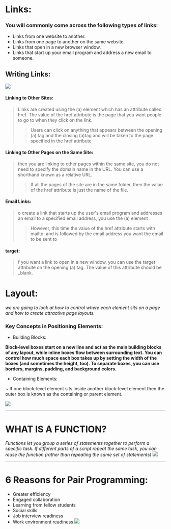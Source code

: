 # Links:

### You will commonly come across the following types of links:

*  Links from one website to another.
*  Links from one page to another on the same website.
*  Links that open in a new browser window.
*  Links that start up your email program and address a new 
email to someone.

## Writing Links:

![](https://theedublogger.edublogs.org/files/2008/01/link.jpg)

#### Linking to Other Sites:

> Links are created using the (a) element which has an attribute 
called href. The value of the href attribute is the page that 
you want people to go to when they click on the link.
>
>> Users can click on anything that appears between the opening 
(a) tag and the closing (a)tag and will be taken to the page 
specified in the href attribute

#### Linking to Other Pages on the Same Site:

> then you are linking to other pages within the same site, 
you do not need to specify the domain name in the URL. You 
can use a shorthand known as a relative URL.
>
>> If all the pages of the site are in the same folder, then the value 
of the href attribute is just the name of the file.

#### Email Links:
> o create a link that starts up the user's email program and 
addresses an email to a specified email address, you use the (a)
element
>
>>However, this time the value of the href attribute starts 
with mailto: and is followed by the email address you want the 
email to be sent to

#### target:

 > f you want a link to open in a new window, you can use the 
target attribute on the opening (a) tag. The value of this 
attribute should be _blank.

# Layout:
*we are going to look at how to control where each element sits 
on a page and how to create attractive page layouts.*

### Key Concepts in Positioning Elements:

* Building Blocks:

**Block-level boxes start on a new line and act as the main building blocks of any layout, while inline boxes flow between surrounding text. You can control how much space each box takes up by setting the width of the boxes (and sometimes the height, too). To separate boxes, you can use borders, margins, padding, and background colors.** 

* Containing Elements:

~ If one block-level element sits inside another 
block-level element then the outer box is known as the containing or parent element.

![](https://i.stack.imgur.com/iKftB.jpg)
___

# WHAT IS A FUNCTION?

*Functions let you group a series of statements together to perform a 
specific task. If different parts of a script repeat the same task, you can reuse the function (rather than repeating the same set of statements)*
![](https://cdn.programiz.com/cdn/farfuture/oAZVf3IqOKOYj_aJ-IoYQvbJ2CB-B3y4HXSLXBUmYcY/mtime:1591592163/sites/tutorial2program/files/javascript-function-with-parameter.png)

___

# 6 Reasons for Pair Programming:

* Greater efficiency
* Engaged collaboration
* Learning from fellow students
* Social skills
* Job interview readiness
*  Work environment readiness
![](https://fiverr-res.cloudinary.com/images/t_main1,q_auto,f_auto,q_auto,f_auto/gigs/156867995/original/6070830e7d8dd067f6aa9c55096feacce76fad05/do-a-pair-programming-session-with-you.png)




